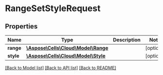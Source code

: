 # RangeSetStyleRequest

## Properties
Name | Type | Description | Notes
------------ | ------------- | ------------- | -------------
**range** | [**\Aspose\Cells\Cloud\Model\Range**](Range.md) |  | [optional] 
**style** | [**\Aspose\Cells\Cloud\Model\Style**](Style.md) |  | [optional] 

[[Back to Model list]](../README.md#documentation-for-models) [[Back to API list]](../README.md#documentation-for-api-endpoints) [[Back to README]](../README.md)


